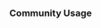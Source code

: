 ### Community Usage

<div style="height: 480px">
  <canvas data-chart="bar">
  <!--
  {
    "data": {
      "labels": ["2020", "2021", "2022", "2023"],
      "datasets": [
        { "label": "Angular", "data": [32, 27, 25, 23] },
        { "label": "React",   "data": [46, 51, 53, 55] },
        { "label": "Vue",     "data": [22, 22, 22, 22] }
      ]
    },
    "options": {
      "scales": {
        "max": 100,
        "x": {
          "stacked": true
        },
        "y": {
          "stacked": true
        }
      }
    }
  }
  -->
  </canvas>
</div>
